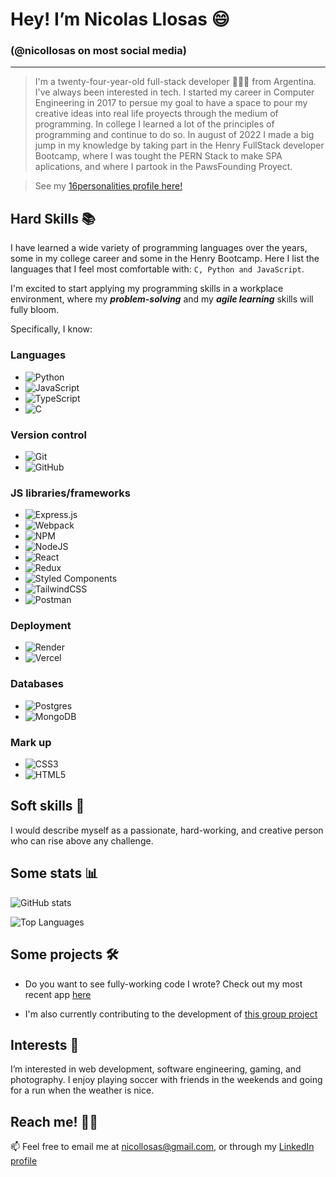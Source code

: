 
#  Hey! I’m Nicolas Llosas 😄

###  (@nicollosas on most social media)

---

> I'm a twenty-four-year-old full-stack developer 👨🏽‍💻 from Argentina. I've always been interested in tech. I started my career in Computer Engineering in 2017 to persue my goal to have a space to pour my creative ideas into real life proyects through the medium of programming. In college I learned a lot of the principles of programming and continue to do so. In august of 2022 I made a big jump in my knowledge by taking part in the Henry FullStack developer Bootcamp, where I was tought the PERN Stack to make SPA aplications, and where I partook in the PawsFounding Proyect.

> See my [16personalities profile here!](https://www.16personalities.com/profiles/078971bc5fdd6)

##  Hard Skills 📚

I have learned a wide variety of programming languages over the years, some in my college career and some in the Henry Bootcamp. Here I list the languages that I feel most comfortable with: `C, Python and JavaScript`.

I'm excited to start applying my programming skills in a workplace environment, where my ***problem-solving*** and my ***agile learning*** skills will fully bloom.

Specifically, I know:

###  Languages

- ![Python](https://img.shields.io/badge/python-3670A0?style=for-the-badge&logo=python&logoColor=ffdd54)
- ![JavaScript](https://img.shields.io/badge/javascript-%23323330.svg?style=for-the-badge&logo=javascript&logoColor=%23F7DF1E)
- ![TypeScript](https://img.shields.io/badge/typescript-%23007ACC.svg?style=for-the-badge&logo=typescript&logoColor=white)
- ![C](https://img.shields.io/badge/c-%2300599C.svg?style=for-the-badge&logo=c&logoColor=white)

###  Version control

- ![Git](https://img.shields.io/badge/git-%23F05033.svg?style=for-the-badge&logo=git&logoColor=white)
- ![GitHub](https://img.shields.io/badge/github-%23121011.svg?style=for-the-badge&logo=github&logoColor=white)

###  JS libraries/frameworks
- ![Express.js](https://img.shields.io/badge/express.js-%23404d59.svg?style=for-the-badge&logo=express&logoColor=%2361DAFB)
- ![Webpack](https://img.shields.io/badge/webpack-%238DD6F9.svg?style=for-the-badge&logo=webpack&logoColor=black)
- ![NPM](https://img.shields.io/badge/NPM-%23000000.svg?style=for-the-badge&logo=npm&logoColor=white)
- ![NodeJS](https://img.shields.io/badge/node.js-6DA55F?style=for-the-badge&logo=node.js&logoColor=white)
- ![React](https://img.shields.io/badge/react-%2320232a.svg?style=for-the-badge&logo=react&logoColor=%2361DAFB)
- ![Redux](https://img.shields.io/badge/redux-%23593d88.svg?style=for-the-badge&logo=redux&logoColor=white)
- ![Styled Components](https://img.shields.io/badge/styled--components-DB7093?style=for-the-badge&logo=styled-components&logoColor=white)
- ![TailwindCSS](https://img.shields.io/badge/tailwindcss-%2338B2AC.svg?style=for-the-badge&logo=tailwind-css&logoColor=white)
- ![Postman](https://img.shields.io/badge/Postman-FF6C37?style=for-the-badge&logo=postman&logoColor=white)

### Deployment 
- ![Render](https://img.shields.io/badge/Render-%46E3B7.svg?style=for-the-badge&logo=render&logoColor=white)
- ![Vercel](https://img.shields.io/badge/vercel-%23000000.svg?style=for-the-badge&logo=vercel&logoColor=white)

###  Databases
- ![Postgres](https://img.shields.io/badge/postgres-%23316192.svg?style=for-the-badge&logo=postgresql&logoColor=white)
- ![MongoDB](https://img.shields.io/badge/MongoDB-%234ea94b.svg?style=for-the-badge&logo=mongodb&logoColor=white)

###  Mark up
- ![CSS3](https://img.shields.io/badge/css3-%231572B6.svg?style=for-the-badge&logo=css3&logoColor=white)
- ![HTML5](https://img.shields.io/badge/html5-%23E34F26.svg?style=for-the-badge&logo=html5&logoColor=white)

##  Soft skills 🥳

I would describe myself as a passionate, hard-working, and creative person who can rise above any challenge.


##  Some stats 📊

![GitHub stats](https://github-readme-stats.vercel.app/api?username=nllosas)

![Top Languages](https://github-readme-stats.vercel.app/api/top-langs/?username=nllosas&layout=compact)

##  Some projects 🛠️

- Do you want to see fully-working code I wrote? Check out my most recent app [here](https://github.com/nllosas/PI-Henry)

- I'm also currently contributing to the development of [this group project](https://github.com/nllosas/PF-Henry)

##  Interests 👀

I’m interested in web development, software engineering, gaming, and photography. I enjoy playing soccer with friends in the weekends and going for a run when the weather is nice.

##  Reach me! ✍🏽

📫 Feel free to email me at nicollosas@gmail.com, or through my [LinkedIn profile](https://www.linkedin.com/in/nico-llosas-fullstack-dev)
